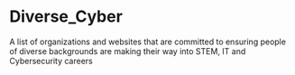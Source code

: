 # Diverse_Cyber
A list of organizations and websites that are committed to ensuring people of diverse backgrounds are making their way into STEM, IT and Cybersecurity careers
